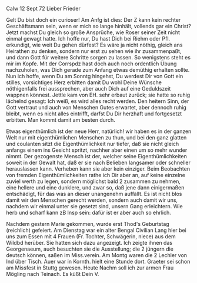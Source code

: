  Calw 12 Sept 72
Lieber Frieder

Gelt Du bist doch ein curioser! Am Anfg ist dies: Der Z kann kein rechter Geschäftsmann sein, wenn er mich so lange hinhält, vollends gar ein Christ? Jetzt machst Du gleich so große Ansprüche, wie Roser seiner Zeit nicht einmal gewagt hatte. Ich hoffe nur, Du hast Dich bei Riehm oder Pfl. erkundigt, wie weit Du gehen dürfest? Es wäre ja nicht nöthig, gleich ans Heirathen zu denken, sondern nur erst zu sehen wie ihr zusammenpaßt, und dann Gott für weitere Schritte sorgen zu lassen. So wenigstens steht es mir im Kopfe. Mit der Corrspdz hast doch auch noch ordentlich Übung nachzuholen, was Dich gerade zum Anfang etwas demüthig erhalten sollte. Nun ich hoffe, wenn Du am Sonntg hingehst, Du werdest Dir von Gott ein stilles, vorsichtiges Herz erbitten damit Du wohl Deine Wünsche nöthigenfalls frei aussprechen, aber auch Dich auf eine Geduldszeit wappnen könnest. Jettle kam von EH. sehr erbaut zurück; sie hatte so ruhig lächelnd gesagt: Ich weiß, es wird alles recht werden. Den heitern Sinn, der Gott vertraut und auch von Menschen Gutes erwartet, aber dennoch ruhig bleibt, wenn es nicht alles eintrifft, darfst Du Dir herzhaft und fortgesetzt erbitten. Man kommt damit am besten durch.

Etwas eigenthümlich ist der neue Herr, natürlich! wir haben es in der ganzen Welt nur mit eigenthümlichen Menschen zu thun, und bei den ganz glatten und coulanten sitzt die Eigenthümlichkeit nur tiefer, daß sie nicht gleich anfangs einem ins Gesicht spritzt, nachher aber einen um so mehr wunder nimmt. Der gezogenste Mensch ist der, welcher seine Eigenthümlichkeiten soweit in der Gewalt hat, daß er sie nach Belieben langsamer oder schneller herauslassen kann. Verheben kann sie aber kein einziger. Beim Beobachten von fremden Eigenthümlichkeiten rathe ich Dir aber an, auf keine einzelne zuviel werth zu legen, sondern möglichst bald 2 zusammen zu nehmen, eine hellere und eine dunklere, und zwar so, daß jene dann einigermaßen entschädigt, für das was an dieser unangenehm auffällt. Es ist nicht blos damit wir den Menschen gerecht werden, sondern auch damit wir uns, nachdem wir einmal unter sie gesetzt sind, unsern Gang erleichtern. Wie herb und scharf kann zB Insp sein: dafür ist er aber auch so ehrlich.

Nachdem gestern Marie gekommen, wurde erst Thod's Geburtstag (reichlich) gefeiert. Am Dienstag war ein alter Bengal Civilian Lang hier bei uns zum Essen mit 4 Frauen (Fr. Tochter, Schwägerin, niece) aus dem Wildbd herüber. Sie hatten sich dazu angezeigt. Ich zeigte ihnen das Georgenaeum, auch besuchten sie die Ausstellung; die 2 jüngern die deutsch können, saßen im Miss.verein. Am Montg waren die 2 Lechler von Ind über Tisch. Auer war in Kornth. hielt eine Stunde dort. Graeter sei schon am Missfest in Stuttg gewesen. Heute Nachm soll ich zur armen Frau Mögling nach Teinach. 
 Es küßt Dein V.
